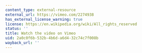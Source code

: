```yaml
---
content_type: external-resource
external_url: https://vimeo.com/2274938
has_external_license_warning: true
license: https://en.wikipedia.org/wiki/All_rights_reserved
status: ''
title: Watch the video on Vimeo
uid: 2a0c0f6b-532b-4b6d-a6d4-32c74c7f008b
wayback_url: ''
---
```

